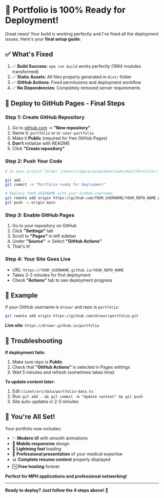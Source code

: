 # 🎉 Portfolio is 100% Ready for Deployment!

Great news! Your build is working perfectly and I've fixed all the deployment issues. Here's your **final setup guide**:

## ✅ **What's Fixed**

1. ✅ **Build Success**: `npm run build` works perfectly (1684 modules transformed)
2. ✅ **Static Assets**: All files properly generated in `dist/` folder
3. ✅ **GitHub Actions**: Fixed permissions and deployment workflow
4. ✅ **No Dependencies**: Completely removed server requirements

## 🚀 **Deploy to GitHub Pages - Final Steps**

### **Step 1: Create GitHub Repository**
1. Go to [github.com](https://github.com) → **"New repository"**
2. Name it: `portfolio` or `dr-noor-portfolio` 
3. Make it **Public** (required for free GitHub Pages)
4. **Don't** initialize with README
5. Click **"Create repository"**

### **Step 2: Push Your Code**
```bash
# In your project folder (/Users/sagarprasad/Downloads/HealthProfiler):

git add .
git commit -m "Portfolio ready for deployment"

# Replace YOUR_USERNAME with your GitHub username:
git remote add origin https://github.com/YOUR_USERNAME/YOUR_REPO_NAME.git
git push -u origin main
```

### **Step 3: Enable GitHub Pages** 
1. Go to your repository on GitHub
2. Click **"Settings"** tab
3. Scroll to **"Pages"** in left sidebar  
4. Under **"Source"** → Select **"GitHub Actions"**
5. That's it! 

### **Step 4: Your Site Goes Live**
- URL: `https://YOUR_USERNAME.github.io/YOUR_REPO_NAME`
- Takes 2-3 minutes for first deployment
- Check **"Actions"** tab to see deployment progress

## 🎯 **Example**
If your GitHub username is `drnoor` and repo is `portfolio`:
```bash
git remote add origin https://github.com/drnoor/portfolio.git
```
**Live site**: `https://drnoor.github.io/portfolio`

## 🔧 **Troubleshooting**

**If deployment fails:**
1. Make sure repo is **Public**
2. Check that **"GitHub Actions"** is selected in Pages settings
3. Wait 5 minutes and refresh (sometimes takes time)

**To update content later:**
1. Edit `client/src/data/portfolio-data.ts`
2. Run: `git add . && git commit -m "Update content" && git push`
3. Site auto-updates in 2-3 minutes

## 🎊 **You're All Set!**

Your portfolio now includes:
- ✨ **Modern UI** with smooth animations
- 📱 **Mobile responsive** design  
- 🚀 **Lightning fast** loading
- 🎯 **Professional presentation** of your medical expertise
- 📊 **Complete resume content** properly displayed
- 🆓 **Free hosting** forever

**Perfect for MPH applications and professional networking!**

---

**Ready to deploy? Just follow the 4 steps above! 🚀** 